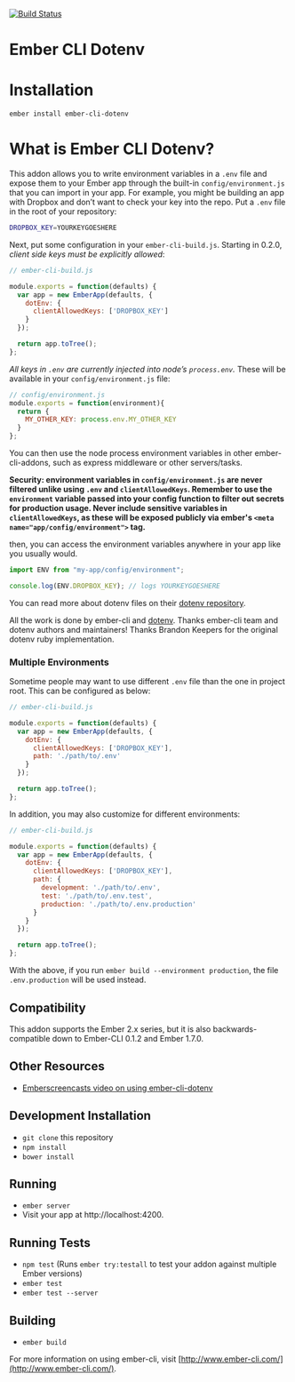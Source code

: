 [![Build Status](https://travis-ci.org/fivetanley/ember-cli-dotenv.svg)](https://travis-ci.org/fivetanley/ember-cli-dotenv)
# Ember CLI Dotenv

# Installation

`ember install ember-cli-dotenv`

# What is Ember CLI Dotenv?

This addon allows you to write environment variables in a `.env` file and
expose them to your Ember app through the built-in `config/environment.js`
that you can import in your app. For example, you might be building an
app with Dropbox and don’t want to check your key into the repo. Put a `.env`
file in the root of your repository:

```bash
DROPBOX_KEY=YOURKEYGOESHERE
```

Next, put some configuration in your `ember-cli-build.js`. Starting in 0.2.0, *client side keys must be explicitly allowed*:

```javascript
// ember-cli-build.js

module.exports = function(defaults) {
  var app = new EmberApp(defaults, {
    dotEnv: {
      clientAllowedKeys: ['DROPBOX_KEY']
    }
  });

  return app.toTree();
};
```

*All keys in `.env` are currently injected into node’s `process.env`.*
These will be available in your `config/environment.js` file:

```javascript
// config/environment.js
module.exports = function(environment){
  return {
    MY_OTHER_KEY: process.env.MY_OTHER_KEY
  }
};
```

You can then use the node process environment variables in other ember-cli-addons,
such as express middleware or other servers/tasks.

**Security: environment variables in `config/environment.js` are never filtered
unlike using `.env` and `clientAllowedKeys`. Remember to use the `environment`
variable passed into your config function to filter out secrets for production
usage.  Never include sensitive variables in `clientAllowedKeys`, as these will
be exposed publicly via ember's `<meta name="app/config/environment">` tag.**

then, you can access the environment variables anywhere in your app like
you usually would.

```javascript
import ENV from "my-app/config/environment";

console.log(ENV.DROPBOX_KEY); // logs YOURKEYGOESHERE
```

You can read more about dotenv files on their [dotenv repository][dotenv].

All the work is done by ember-cli and [dotenv][dotenv]. Thanks ember-cli team and
dotenv authors and maintainers! Thanks Brandon Keepers for the original dotenv
ruby implementation.

### Multiple Environments

Sometime people may want to use different `.env` file than the one in project root.
This can be configured as below:

```javascript
// ember-cli-build.js

module.exports = function(defaults) {
  var app = new EmberApp(defaults, {
    dotEnv: {
      clientAllowedKeys: ['DROPBOX_KEY'],
      path: './path/to/.env'
    }
  });

  return app.toTree();
};
```

In addition, you may also customize for different environments:


```javascript
// ember-cli-build.js

module.exports = function(defaults) {
  var app = new EmberApp(defaults, {
    dotEnv: {
      clientAllowedKeys: ['DROPBOX_KEY'],
      path: {
        development: './path/to/.env',
        test: './path/to/.env.test',
        production: './path/to/.env.production'
      }
    }
  });

  return app.toTree();
};
```

With the above, if you run `ember build --environment production`, the file
`.env.production` will be used instead.

## Compatibility

This addon supports the Ember 2.x series, but it is also backwards-compatible down to Ember-CLI 0.1.2 and Ember 1.7.0.

## Other Resources

* [Emberscreencasts video on using ember-cli-dotenv](https://www.emberscreencasts.com/posts/52-dotenv)

## Development Installation

* `git clone` this repository
* `npm install`
* `bower install`

## Running

* `ember server`
* Visit your app at http://localhost:4200.

## Running Tests

* `npm test` (Runs `ember try:testall` to test your addon against multiple Ember versions)
* `ember test`
* `ember test --server`

## Building

* `ember build`

For more information on using ember-cli, visit [http://www.ember-cli.com/](http://www.ember-cli.com/).

<!-- Links -->
[dotenv]: https://github.com/motdotla/dotenv
